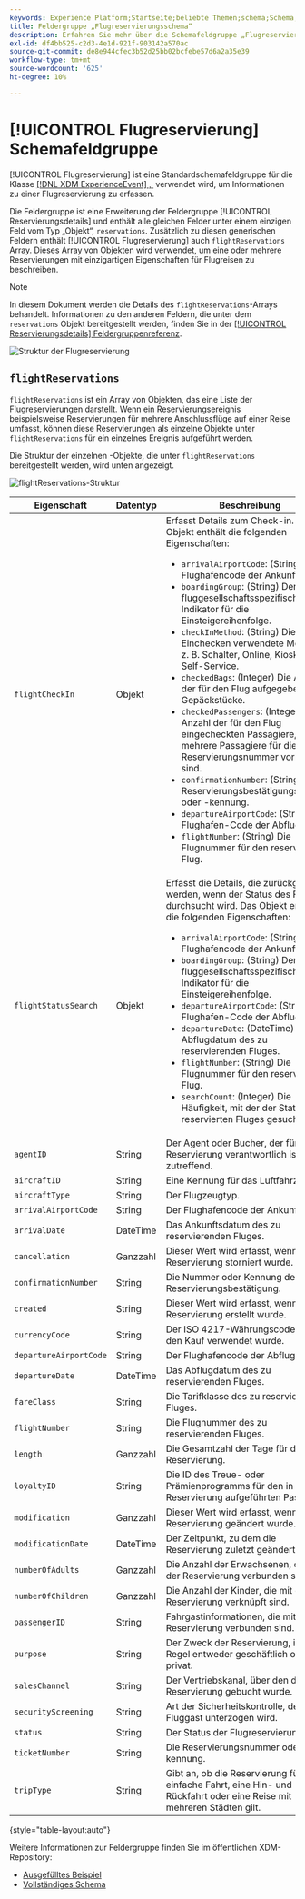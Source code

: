 ```yaml
---
keywords: Experience Platform;Startseite;beliebte Themen;schema;Schema;XDM;ExperienceEvent;Felder;Schemata;Schemata;Schemadesign;Feldergruppe;Feldergruppe;Reservierung;Flug;
title: Feldergruppe „Flugreservierungsschema“
description: Erfahren Sie mehr über die Schemafeldgruppe „Flugreservierung“.
exl-id: df4bb525-c2d3-4e1d-921f-903142a570ac
source-git-commit: de8e944cfec3b52d25bb02bcfebe57d6a2a35e39
workflow-type: tm+mt
source-wordcount: '625'
ht-degree: 10%

---
```


# [!UICONTROL Flugreservierung] Schemafeldgruppe

[!UICONTROL Flugreservierung] ist eine Standardschemafeldgruppe für die Klasse [[!DNL XDM ExperienceEvent] , &#x200B;](../../classes/experienceevent.md) verwendet wird, um Informationen zu einer Flugreservierung zu erfassen.

Die Feldergruppe ist eine Erweiterung der Feldergruppe [!UICONTROL Reservierungsdetails] und enthält alle gleichen Felder unter einem einzigen Feld vom Typ „Objekt“, `reservations`. Zusätzlich zu diesen generischen Feldern enthält [!UICONTROL Flugreservierung] auch `flightReservations` Array. Dieses Array von Objekten wird verwendet, um eine oder mehrere Reservierungen mit einzigartigen Eigenschaften für Flugreisen zu beschreiben.

>[!NOTE]
>
>In diesem Dokument werden die Details des `flightReservations`-Arrays behandelt. Informationen zu den anderen Feldern, die unter dem `reservations` Objekt bereitgestellt werden, finden Sie in der [[!UICONTROL Reservierungsdetails] Feldergruppenreferenz](./reservation-details.md).

![Struktur der Flugreservierung](../../images/field-groups/flight-reservation/structure.png)

## `flightReservations`

`flightReservations` ist ein Array von Objekten, das eine Liste der Flugreservierungen darstellt. Wenn ein Reservierungsereignis beispielsweise Reservierungen für mehrere Anschlussflüge auf einer Reise umfasst, können diese Reservierungen als einzelne Objekte unter `flightReservations` für ein einzelnes Ereignis aufgeführt werden.

Die Struktur der einzelnen -Objekte, die unter `flightReservations` bereitgestellt werden, wird unten angezeigt.

![flightReservations-Struktur](../../images/field-groups/flight-reservation/flightReservations.png)

| Eigenschaft | Datentyp | Beschreibung |
| --- | --- | --- |
| `flightCheckIn` | Objekt | Erfasst Details zum Check-in. Das Objekt enthält die folgenden Eigenschaften:<ul><li>`arrivalAirportCode`: (String) Der Flughafencode der Ankunftsstadt.</li><li>`boardingGroup`: (String) Der fluggesellschaftsspezifische Indikator für die Einsteigereihenfolge.</li><li>`checkInMethod`: (String) Die beim Einchecken verwendete Methode, z. B. Schalter, Online, Kiosk oder Self-Service.</li><li>`checkedBags`: (Integer) Die Anzahl der für den Flug aufgegebenen Gepäckstücke.</li><li>`checkedPassengers`: (Integer) Die Anzahl der für den Flug eingecheckten Passagiere, wenn mehrere Passagiere für dieselbe Reservierungsnummer vorhanden sind.</li><li>`confirmationNumber`: (String) Die Reservierungsbestätigungsnummer oder -kennung.</li><li>`departureAirportCode`: (String) Der Flughafen-Code der Abflugstadt.</li><li>`flightNumber`: (String) Die Flugnummer für den reservierten Flug.</li></ul> |
| `flightStatusSearch` | Objekt | Erfasst die Details, die zurückgegeben werden, wenn der Status des Fluges durchsucht wird. Das Objekt enthält die folgenden Eigenschaften:<ul><li>`arrivalAirportCode`: (String) Der Flughafencode der Ankunftsstadt.</li><li>`boardingGroup`: (String) Der fluggesellschaftsspezifische Indikator für die Einsteigereihenfolge.</li><li>`departureAirportCode`: (String) Der Flughafen-Code der Abflugstadt.</li><li>`departureDate`: (DateTime) Das Abflugdatum des zu reservierenden Fluges.</li><li>`flightNumber`: (String) Die Flugnummer für den reservierten Flug.</li><li>`searchCount`: (Integer) Die Häufigkeit, mit der der Status des reservierten Fluges gesucht wurde.</li></ul> |
| `agentID` | String | Der Agent oder Bucher, der für die Reservierung verantwortlich ist, falls zutreffend. |
| `aircraftID` | String | Eine Kennung für das Luftfahrzeug. |
| `aircraftType` | String | Der Flugzeugtyp. |
| `arrivalAirportCode` | String | Der Flughafencode der Ankunftsstadt. |
| `arrivalDate` | DateTime | Das Ankunftsdatum des zu reservierenden Fluges. |
| `cancellation` | Ganzzahl | Dieser Wert wird erfasst, wenn eine Reservierung storniert wurde. |
| `confirmationNumber` | String | Die Nummer oder Kennung der Reservierungsbestätigung. |
| `created` | String | Dieser Wert wird erfasst, wenn eine Reservierung erstellt wurde. |
| `currencyCode` | String | Der ISO 4217-Währungscode, der für den Kauf verwendet wurde. |
| `departureAirportCode` | String | Der Flughafencode der Abflugstadt. |
| `departureDate` | DateTime | Das Abflugdatum des zu reservierenden Fluges. |
| `fareClass` | String | Die Tarifklasse des zu reservierenden Fluges. |
| `flightNumber` | String | Die Flugnummer des zu reservierenden Fluges. |
| `length` | Ganzzahl | Die Gesamtzahl der Tage für die Reservierung. |
| `loyaltyID` | String | Die ID des Treue- oder Prämienprogramms für den in der Reservierung aufgeführten Passagier. |
| `modification` | Ganzzahl | Dieser Wert wird erfasst, wenn eine Reservierung geändert wurde. |
| `modificationDate` | DateTime | Der Zeitpunkt, zu dem die Reservierung zuletzt geändert wurde. |
| `numberOfAdults` | Ganzzahl | Die Anzahl der Erwachsenen, die mit der Reservierung verbunden sind. |
| `numberOfChildren` | Ganzzahl | Die Anzahl der Kinder, die mit der Reservierung verknüpft sind. |
| `passengerID` | String | Fahrgastinformationen, die mit der Reservierung verbunden sind. |
| `purpose` | String | Der Zweck der Reservierung, in der Regel entweder geschäftlich oder privat. |
| `salesChannel` | String | Der Vertriebskanal, über den die Reservierung gebucht wurde. |
| `securityScreening` | String | Art der Sicherheitskontrolle, der der Fluggast unterzogen wird. |
| `status` | String | Der Status der Flugreservierung. |
| `ticketNumber` | String | Die Reservierungsnummer oder -kennung. |
| `tripType` | String | Gibt an, ob die Reservierung für eine einfache Fahrt, eine Hin- und Rückfahrt oder eine Reise mit mehreren Städten gilt. |

{style="table-layout:auto"}

Weitere Informationen zur Feldergruppe finden Sie im öffentlichen XDM-Repository:

* [Ausgefülltes Beispiel](https://github.com/adobe/xdm/blob/master/components/fieldgroups/experience-event/industry-verticals/experienceevent-flight-reservation.example.1.json)
* [Vollständiges Schema](https://github.com/adobe/xdm/blob/master/components/fieldgroups/experience-event/industry-verticals/experienceevent-flight-reservation.schema.json)
